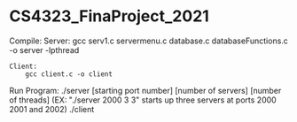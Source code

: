 # CS4323_FinaProject_2021

Compile:
    Server:
        gcc serv1.c servermenu.c database.c databaseFunctions.c -o server -lpthread

    Client:
        gcc client.c -o client

Run Program:
    ./server [starting port number] [number of servers] [number of threads]
        (EX: "./server 2000 3 3" starts up three servers at ports 2000 2001 and 2002)
    ./client
    
